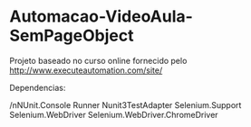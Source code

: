 # Automacao-VideoAula-SemPageObject
Projeto baseado no curso online fornecido pelo http://www.executeautomation.com/site/


Dependencias:

/nNUnit.Console Runner
Nunit3TestAdapter
Selenium.Support
Selenium.WebDriver
Selenium.WebDriver.ChromeDriver
